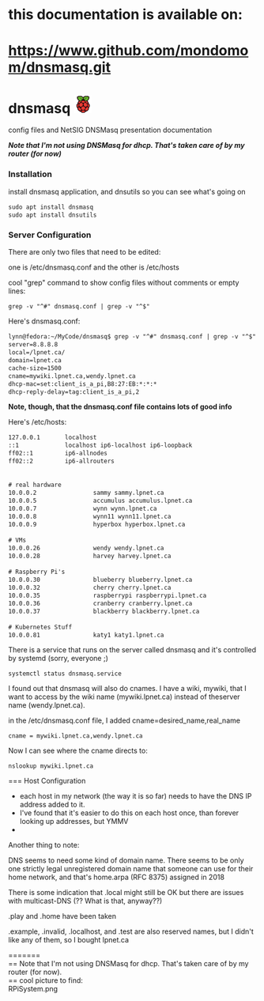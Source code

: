 # this documentation is available on:  

# https://www.github.com/mondomom/dnsmasq.git

# dnsmasq ![Raspberry Pi](images/raspitr.png)
config files and NetSIG DNSMasq presentation documentation

***Note that I'm not using DNSMasq for dhcp.  That's taken care of by my router (for now)***

### Installation
install dnsmasq application, and dnsutils so you can see what's going on
```
sudo apt install dnsmasq
sudo apt install dnsutils
```
### Server Configuration
There are only two files that need to be edited:

one is /etc/dnsmasq.conf and the other is /etc/hosts

cool "grep" command to show config files without comments or empty lines:

```
grep -v "^#" dnsmasq.conf | grep -v "^$"
```
Here's dnsmasq.conf:
```
lynn@fedora:~/MyCode/dnsmasq$ grep -v "^#" dnsmasq.conf | grep -v "^$"
server=8.8.8.8
local=/lpnet.ca/
domain=lpnet.ca
cache-size=1500
cname=mywiki.lpnet.ca,wendy.lpnet.ca
dhcp-mac=set:client_is_a_pi,B8:27:EB:*:*:*
dhcp-reply-delay=tag:client_is_a_pi,2
```

**Note, though, that the dnsmasq.conf file contains lots of good info**

Here's /etc/hosts:
```
127.0.0.1       localhost
::1             localhost ip6-localhost ip6-loopback
ff02::1         ip6-allnodes
ff02::2         ip6-allrouters


# real hardware
10.0.0.2                sammy sammy.lpnet.ca
10.0.0.5                accumulus accumulus.lpnet.ca
10.0.0.7                wynn wynn.lpnet.ca
10.0.0.8                wynn11 wynn11.lpnet.ca
10.0.0.9                hyperbox hyperbox.lpnet.ca

# VMs
10.0.0.26               wendy wendy.lpnet.ca
10.0.0.28               harvey harvey.lpnet.ca

# Raspberry Pi's
10.0.0.30               blueberry blueberry.lpnet.ca
10.0.0.32               cherry cherry.lpnet.ca
10.0.0.35               raspberrypi raspberrypi.lpnet.ca
10.0.0.36               cranberry cranberry.lpnet.ca
10.0.0.37               blackberry blackberry.lpnet.ca

# Kubernetes Stuff
10.0.0.81               katy1 katy1.lpnet.ca

```
There is a service that runs on the server called dnsmasq and it's controlled by systemd (sorry, everyone ;)

```
systemctl status dnsmasq.service
```

I found out that dnsmasq will also do cnames.  I have a wiki, mywiki, that I want to access by the wiki name (mywiki.lpnet.ca) instead of theserver name (wendy.lpnet.ca).

in the /etc/dnsmasq.conf file, I added cname=desired_name,real_name
```
cname = mywiki.lpnet.ca,wendy.lpnet.ca
```

Now I can see where the cname directs to:

```
nslookup mywiki.lpnet.ca
```


=== Host Configuration
  * each host in my network (the way it is so far) needs to have the DNS IP address added to it.
  * I've found that it's easier to do this on each host once, than forever looking up addresses, but YMMV
  * 

Another thing to note:

DNS seems to need some kind of domain name.  There seems to be only one strictly legal unregistered domain name that someone can use for their home network, and that's home.arpa  (RFC 8375) assigned in 2018

There is some indication that .local might still be OK but there are issues with multicast-DNS (?? What is that, anyway??)

.play and .home have been taken

.example, .invalid, .localhost, and .test are also reserved names, but I didn't like any of them, so I bought lpnet.ca



=======  
== Note that I'm not using DNSMasq for dhcp.  That's taken care of by my router (for now).  
== cool picture to find:  
RPiSystem.png


